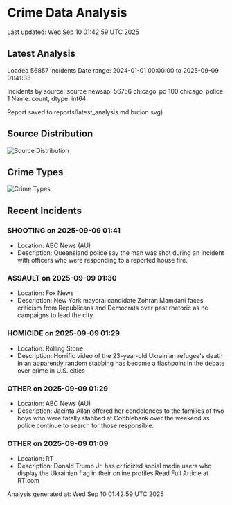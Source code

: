 # Crime Data Analysis
Last updated: Wed Sep 10 01:42:59 UTC 2025

## Latest Analysis

Loaded 56857 incidents
Date range: 2024-01-01 00:00:00 to 2025-09-09 01:41:33

Incidents by source:
source
newsapi           56756
chicago_pd          100
chicago_police        1
Name: count, dtype: int64

Report saved to reports/latest_analysis.md
bution.svg)

## Source Distribution
![Source Distribution](images/source_distribution.svg)

## Crime Types
![Crime Types](images/crime_types.svg)

## Recent Incidents

### SHOOTING on 2025-09-09 01:41
- Location: ABC News (AU)
- Description: Queensland police say the man was shot during an incident with officers who were responding to a reported house fire.


### ASSAULT on 2025-09-09 01:30
- Location: Fox News
- Description: New York mayoral candidate Zohran Mamdani faces criticism from Republicans and Democrats over past rhetoric as he campaigns to lead the city.


### HOMICIDE on 2025-09-09 01:29
- Location: Rolling Stone
- Description: Horrific video of the 23-year-old Ukrainian refugee's death in an apparently random stabbing has become a flashpoint in the debate over crime in U.S. cities


### OTHER on 2025-09-09 01:29
- Location: ABC News (AU)
- Description: Jacinta Allan offered her condolences to the families of two boys who were fatally stabbed at Cobblebank over the weekend as police continue to search for those responsible.


### OTHER on 2025-09-09 01:09
- Location: RT
- Description: Donald Trump Jr. has criticized social media users who display the Ukrainian flag in their online profiles Read Full Article at RT.com

Analysis generated at: Wed Sep 10 01:42:59 UTC 2025

